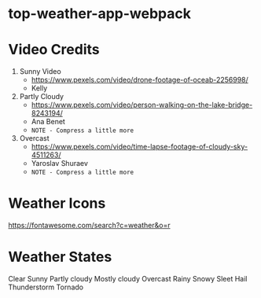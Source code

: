 # top-weather-app-webpack

# Video Credits

1. Sunny Video
   - https://www.pexels.com/video/drone-footage-of-oceab-2256998/
   - Kelly
2. Partly Cloudy
   - https://www.pexels.com/video/person-walking-on-the-lake-bridge-8243194/
   - Ana Benet
   - `NOTE - Compress a little more`
3. Overcast
   - https://www.pexels.com/video/time-lapse-footage-of-cloudy-sky-4511263/
   - Yaroslav Shuraev
   - `NOTE - Compress a little more`

# Weather Icons

https://fontawesome.com/search?c=weather&o=r

# Weather States

Clear
Sunny
Partly cloudy
Mostly cloudy
Overcast
Rainy
Snowy
Sleet
Hail
Thunderstorm
Tornado
